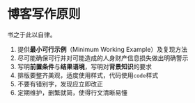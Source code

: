 # 博客写作原则

书之于此以自律。

1. 提供**最小可行示例**（Minimum Working Example）及复现方法
2. 尽可能确保可行并对可能造成的人身财产信息损失做出明确警示
3. 写明**前置条件**与**结果语境**，写明对**背景知识**的要求
4. 排版要整齐美观，适度使用样式，代码使用`code`样式
5. 不要有错别字，发现应立即改正
6. 定期维护，删繁就简，使得行文清晰易懂

